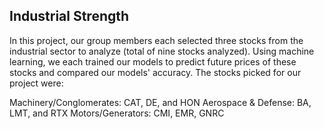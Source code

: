 ## Industrial Strength

In this project, our group members each selected three stocks from the industrial sector to analyze (total of nine stocks analyzed). Using machine learning, we each trained our models to predict future prices of these stocks and compared our models' accuracy. The stocks picked for our project were:

Machinery/Conglomerates: CAT, DE, and HON
Aerospace & Defense: BA, LMT, and RTX
Motors/Generators: CMI, EMR, GNRC